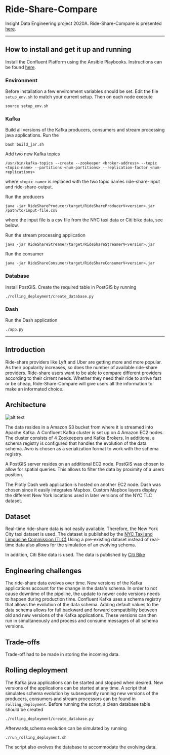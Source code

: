 # Ride-Share-Compare
Insight Data Engineering project 2020A. Ride-Share-Compare is presented [here](https://docs.google.com/presentation/d/1tzfh4vnOFDyHu2FrjZmUu_YrsaVfcyU1XYJdBHj6pCk/edit#slide=id.p).

<hr/>

## How to install and get it up and running

Install the Confluent Platform using the Ansible Playbooks. Instructions can be found [here](https://docs.confluent.io/current/installation/installing_cp/cp-ansible.html).

### Environment

Before installation a few environment variables should be set. Edit the file `setup_env.sh` to match your current setup. Then on each node execute

```source setup_env.sh```


### Kafka

Build all versions of the Kafka producers, consumers and stream processing java applications. Run the

```bash build_jar.sh```

Add two new Kafka topics

```/usr/bin/kafka-topics --create --zookeeper <broker-address> --topic <topic-name> --partitions <num-partitions> --replication-factor <num-replications>```

where `<topic-name>` is replaced with the two topic names ride-share-input and ride-share-output.



Run the producers

```java -jar RideShareProducer/target/RideShareProducerV<version>.jar /path/to/input-file.csv```

where the input file is a csv file from the NYC taxi data or Citi bike data, see below.

Run the stream processing application

```java -jar RideShareStreamer/target/RideShareStreamerV<version>.jar```

Run the consumer

```java -jar RideShareConsumer/target/RideShareConsumerV<version>.jar```


### Database

Install PostGIS. Create the required table in PostGIS by running 

```./rolling_deployment/create_database.py```

### Dash

Run the Dash application

```./app.py```

<hr/>

## Introduction

Ride-share providers like Lyft and Uber are getting more and more popular. As their popularity increases, so does the number of available ride-share providers. Ride-share users want to be able to compare different providers according to their cirrent needs. Whether they need their ride to arrive fast or be cheap, Ride-Share-Compare will give users all the information to make an informated choice.


## Architecture

![alt text](/images/pipeline.png "Pipeline")

The data resides in a Amazon S3 bucket from where it is streamed into Apache Kafka. A Confluent Kafka cluster is set up on 4 Amazon EC2 nodes. The cluster consists of 4 Zookeepers and Kafka Brokers. In additiona, a schema registry is configured that handles the evolution of the data schema. Avro is chosen as a serialization format to work with the schema registry.

A PostGIS server resides on an additional EC2 node. PostGIS was chosen to allow for spatial queries. This allows to filter the data by proximity of a users position.

The Plotly Dash web application is hosted on another EC2 node. Dash was chosen since it easily integrates Mapbox. Custom Mapbox layers display the different New York locations used in later versions of the NYC TLC dataset.


## Dataset

Real-time ride-share data is not easily available. Therefore, the New York City taxi dataset is used. The dataset is published by the [NYC Taxi and Limousine Commission (TLC)](https://www1.nyc.gov/site/tlc/about/tlc-trip-record-data.page)
Using a pre-existing dataset instead of real-time data also allows for the simulation of an evolving schema. 

In addition, Citi Bike data is used. The data is published by [Citi Bike](https://www.citibikenyc.com/system-data)


## Engineering challenges

The ride-share data evolves over time. New versions of the Kafka applications account for the change in the data's schema. In order to not cause downtime of the pipeline, the update to newer code versions needs to happen during production time. Confluent Kafka uses a schema registry that allows the evolution of the data schema. Adding default values to the data schema allows for full backward and forward compatibility between old and new versions of the Kafka applications. These versions can then run in simultaneously and process and consume messages of all schema versions.


## Trade-offs

Trade-off had to be made in storing the incoming data. 


## Rolling deployment

The Kafka java applications can be started and stopped when desired. New versions of the applications can be started at any time. A script that simulates schema evolution by subsequently running new versions of the producers, consumers and stream processors can be found in `rolling_deployment`. Before running the script, a clean database table should be created

```./rolling_deployment/create_database.py```

Afterwards,schema evolution can be simulated by running

```./run_rolling_deployment.sh```

The script also evolves the database to accommodate the evolving data.

